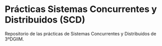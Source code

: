 # Prácticas Sistemas Concurrentes y Distribuidos (SCD)
Repositorio de las prácticas de Sistemas Concurrentes y Distribuidos de 3ºDGIIM.
